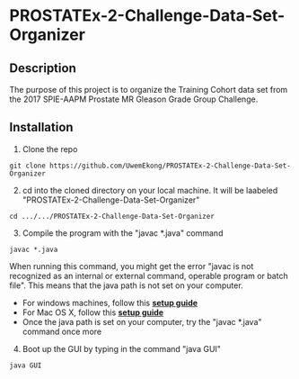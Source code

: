 # PROSTATEx-2-Challenge-Data-Set-Organizer

## Description

The purpose of this project is to organize the Training Cohort data set from the 2017 SPIE-AAPM Prostate MR Gleason Grade Group Challenge. 

## Installation

1. Clone the repo
  ```
  git clone https://github.com/UwemEkong/PROSTATEx-2-Challenge-Data-Set-Organizer
  ```
2. cd into the cloned directory on your local machine. It will be laabeled "PROSTATEx-2-Challenge-Data-Set-Organizer"
  ```
  cd .../.../PROSTATEx-2-Challenge-Data-Set-Organizer
  ```
3. Compile the program with the "javac *.java" command
  ```
  javac *.java
  ```
  When running this command, you might get the error "javac is not recognized as an internal or external command, operable program or batch file". This means that the java     path is not set on your computer.
  * For windows machines, follow this [**setup guide**](https://www.youtube.com/watch?v=IJ-PJbvJBGs&t=80s&ab_channel=ProgrammingKnowledge)
  * For  Mac OS X, follow this [**setup guide**](https://www.youtube.com/watch?v=y6szNJ4rMZ0&ab_channel=ProgrammingKnowledge)
  * Once the java path is set on your computer, try the "javac *.java" command once more
  
  4. Boot up the GUI by typing in the command "java GUI"
  ```
  java GUI
  ```
